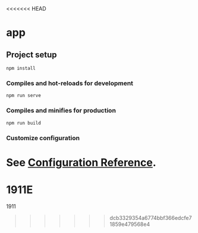 <<<<<<< HEAD
# app

## Project setup
```
npm install
```



### Compiles and hot-reloads for development
```
npm run serve
```

### Compiles and minifies for production
```
npm run build
```

### Customize configuration
See [Configuration Reference](https://cli.vuejs.org/config/).
=======
# 1911E
1911
>>>>>>> dcb3329354a6774bbf366edcfe71859e479568e4
